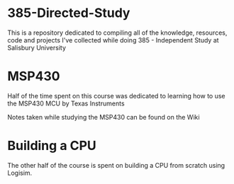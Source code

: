 # 385-Directed-Study

This is a repository dedicated to compiling all of the knowledge, resources, code and projects I've collected while doing 385 - Independent Study at Salisbury University

# MSP430
Half of the time spent on this course was dedicated to learning how to use the MSP430 MCU by Texas Instruments

Notes taken while studying the MSP430 can be found on the Wiki

# Building a CPU
The other half of the course is spent on building a CPU from scratch using Logisim.
